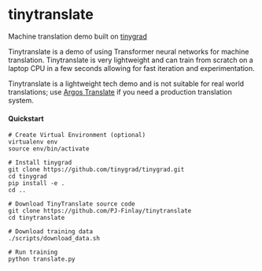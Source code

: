 # tinytranslate
Machine translation demo built on [tinygrad](https://github.com/tinygrad/tinygrad)

Tinytranslate is a demo of using Transformer neural networks for machine translation. Tinytranslate is very lightweight and can train from scratch on a laptop CPU in a few seconds allowing for fast iteration and experimentation.

Tinytranslate is a lightweight tech demo and is not suitable for real world translations; use [Argos Translate](https://github.com/argosopentech/argos-translate) if you need a production translation system.

#### Quickstart
```
# Create Virtual Environment (optional)
virtualenv env
source env/bin/activate

# Install tinygrad
git clone https://github.com/tinygrad/tinygrad.git
cd tinygrad
pip install -e .
cd ..

# Download TinyTranslate source code
git clone https://github.com/PJ-Finlay/tinytranslate
cd tinytranslate

# Download training data
./scripts/download_data.sh

# Run training
python translate.py
```


